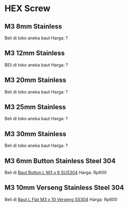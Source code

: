 # HEX Screw

## M3 8mm Stainless
Beli di toko aneka baut
Harga: ?

## M3 12mm Stainless
BEli di toko aneka baut
Harga: ?

## M3 20mm Stainless
Beli di toko aneka baut
Harga: ?

## M3 25mm Stainless
Beli di toko aneka baut
Harga: ?

## M3 30mm Stainless
Beli di toko aneka baut
Harga: ?

## M3 6mm Button Stainless Steel 304
Beli di [Baut Button L M3 x 6 SUS304](https://www.tokopedia.com/mekanikautomatio/baut-button-l-m3-x-6-sus304)
Harga: Rp600

## M3 10mm Verseng Stainless Steel 304
Beli di [Baut L Flat M3 x 10 Verseng SS304](https://www.tokopedia.com/mekanikautomatio/baut-l-flat-m3-x-10-verseng-ss304)
Harga: Rp600


